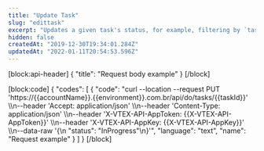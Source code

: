 ```yaml
---
title: "Update Task"
slug: "edittask"
excerpt: "Updates a given task's status, for example, filtering by `taskId`."
hidden: false
createdAt: "2019-12-30T19:34:01.284Z"
updatedAt: "2022-01-11T20:54:53.596Z"
---
```

[block:api-header]
{
  "title": "Request body example"
}
[/block]

[block:code]
{
  "codes": [
    {
      "code": "curl --location --request PUT 'https://{{accountName}}.{{environment}}.com.br/api/do/tasks/{{taskId}}' \\\n--header 'Accept: application/json' \\\n--header 'Content-Type: application/json' \\\n--header 'X-VTEX-API-AppToken: {{X-VTEX-API-AppToken}}' \\\n--header 'X-VTEX-API-AppKey: {{X-VTEX-API-AppKey}}' \\\n--data-raw '{\n  \"status\": \"InProgress\"\n}'",
      "language": "text",
      "name": "Request example"
    }
  ]
}
[/block]